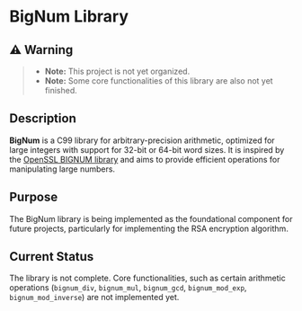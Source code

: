 # BigNum Library

## ⚠️ Warning

> - **Note:** This project is not yet organized.
> - **Note:** Some core functionalities of this library are also not yet finished.

## Description

**BigNum** is a C99 library for arbitrary-precision arithmetic, optimized for large integers with support for 32-bit or 64-bit word sizes.
It is inspired by the [OpenSSL BIGNUM library](https://docs.openssl.org/1.0.2/man3/bn/) and aims to provide efficient operations for manipulating large numbers.
## Purpose

The BigNum library is being implemented as the foundational component for future projects, particularly for implementing the RSA encryption algorithm.

## Current Status

The library is not complete. Core functionalities, such as certain arithmetic operations (`bignum_div`, `bignum_mul`, `bignum_gcd`, `bignum_mod_exp`, `bignum_mod_inverse`) are not implemented yet.

